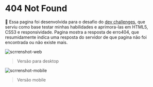 # 404 Not Found
<p>🚀 Essa pagina foi desenvolvida para o desafio do  <a href="https://devchallenges.io/" target="_blank">dev challenges</a>, que serviu como base testar minhas habilidades e aprimora-las em HTML5, CSS3 e responsividade. Pagina mostra a resposta de erro404, que resumidamente indica uma resposta do servidor de que pagina não foi encontrada ou não existe mais. </p>

![scrrenshot-web](https://user-images.githubusercontent.com/92763302/226197101-dbddf431-eae1-476c-9392-4aa33480d1ef.png)
>Versão para desktop

![scrrenshot-mobile](https://user-images.githubusercontent.com/92763302/226197130-80ad27c9-0f66-4b00-ab41-a7e526110417.png)
>Versão mobile
